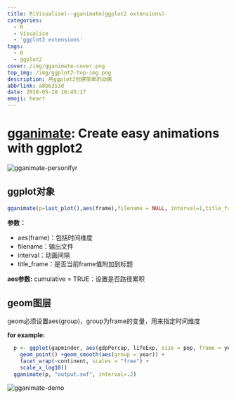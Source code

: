 ```yaml
---
title: R(Visualise)--gganimate(ggplot2 extensions)
categories:
  - R
  - Visualise
  - 'ggplot2 extensions'
tags:
  - R
  - ggplot2
cover: /img/gganimate-cover.png
top_img: /img/ggplot2-top-img.png
description: 用ggplot2创建简单的动画
abbrlink: a8b6353d
date: 2018-05-28 16:45:17
emoji: heart
---
```


# [gganimate][gganimate]: Create easy animations with ggplot2

[gganimate]: https://github.com/dgrtwo/gganimate

![gganimate-personifyr](https://warehouse-1310574346.cos.ap-shanghai.myqcloud.com/images/common/gganimate-personifyr.jpg)

## ggplot对象

```R
gganimate(p=last_plot(),aes(frame),filename = NULL, interval=1,title_frame = TRUE )
```

**参数：**

- aes(frame)：包括时间维度
- filename：输出文件
- interval：动画间隔
- title_frame：是否当前frame值附加到标题

**aes参数:**
cumulative = TRUE：设置是否路径累积

## geom图层

geom必须设置aes(group)，group为frame的变量，用来指定时间维度

**for example:**

```R
  p <- ggplot(gapminder, aes(gdpPercap, lifeExp, size = pop, frame = year)) +
    geom_point() +geom_smooth(aes(group = year)) +
    facet_wrap(~continent, scales = "free") +
    scale_x_log10()
  gganimate(p, "output.swf", interval=.2)
```

  ![gganimate-demo](https://warehouse-1310574346.cos.ap-shanghai.myqcloud.com/images/ggplot2/gganimate-demo.gif)



